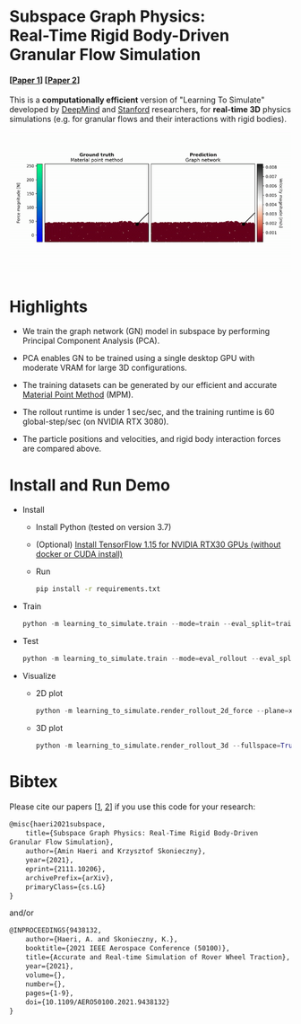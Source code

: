 # Subspace Graph Physics: <br /> Real-Time Rigid Body-Driven Granular Flow Simulation
#### [[Paper 1](https://arxiv.org/abs/2111.10206)] [[Paper 2](https://ieeexplore.ieee.org/abstract/document/9438132)]


This is a <strong>computationally efficient</strong> version of "Learning To Simulate" developed by [DeepMind](https://www.deepmind.com/publications/learning-to-simulate-complex-physics-with-graph-networks) and [Stanford](https://www.youtube.com/watch?v=JAB_plj2rbA&list=PLoROMvodv4rPLKxIpqhjhPgdQy7imNkDn) researchers, for <strong>real-time 3D</strong> physics simulations (e.g. for granular flows and their interactions with rigid bodies).

<img src="https://github.com/haeriamin/files/blob/master/excav_ml_4.gif" alt="drawing" width="820">


# Highlights

* We train the graph network (GN) model in subspace by performing Principal Component Analysis (PCA).

* PCA enables GN to be trained using a single desktop GPU with moderate VRAM for large 3D configurations.

* The training datasets can be generated by our efficient and accurate [Material Point Method](https://github.com/haeriamin/MPM-NGF) (MPM).

* The rollout runtime is under 1 sec/sec, and the training runtime is 60 global-step/sec (on NVIDIA RTX 3080).

* The particle positions and velocities, and rigid body interaction forces are compared above.


# Install and Run Demo

* Install

    * Install Python (tested on version 3.7)

    * (Optional) [Install TensorFlow 1.15 for NVIDIA RTX30 GPUs (without docker or CUDA install)](https://www.pugetsystems.com/labs/hpc/How-To-Install-TensorFlow-1-15-for-NVIDIA-RTX30-GPUs-without-docker-or-CUDA-install-2005/)

    * Run

        ```bash
        pip install -r requirements.txt
        ```

* Train

    ```python
    python -m learning_to_simulate.train --mode=train --eval_split=train --batch_size=2 --data_path=./learning_to_simulate/datasets/Excavation_PCA --model_path=./learning_to_simulate/models/Excavation_PCA
    ```

* Test

    ```python
    python -m learning_to_simulate.train --mode=eval_rollout --eval_split=test --data_path=./learning_to_simulate/datasets/Excavation_PCA --model_path=./learning_to_simulate/models/Excavation_PCA --output_path=./learning_to_simulate/rollouts/Excavation_PCA
    ```

* Visualize

    * 2D plot

        ```python
        python -m learning_to_simulate.render_rollout_2d_force --plane=xy --data_path=./learning_to_simulate/datasets/Excavation_PCA --rollout_path=./learning_to_simulate/rollouts/Excavation_PCA/rollout_test_0.pkl
        ```

    * 3D plot

        ```python
        python -m learning_to_simulate.render_rollout_3d --fullspace=True --data_path=./learning_to_simulate/datasets/Excavation_PCA --rollout_path=./learning_to_simulate/rollouts/Excavation_PCA/rollout_test_0.pkl
        ```


# Bibtex
Please cite our papers [[1](https://arxiv.org/abs/2111.01523), [2](https://ieeexplore.ieee.org/abstract/document/9438132)] if you use this code for your research: 
```
@misc{haeri2021subspace,
    title={Subspace Graph Physics: Real-Time Rigid Body-Driven Granular Flow Simulation}, 
    author={Amin Haeri and Krzysztof Skonieczny},
    year={2021},
    eprint={2111.10206},
    archivePrefix={arXiv},
    primaryClass={cs.LG}
}
```
and/or
```
@INPROCEEDINGS{9438132,
    author={Haeri, A. and Skonieczny, K.},
    booktitle={2021 IEEE Aerospace Conference (50100)},
    title={Accurate and Real-time Simulation of Rover Wheel Traction},
    year={2021},
    volume={},
    number={},
    pages={1-9},
    doi={10.1109/AERO50100.2021.9438132}
}
```
